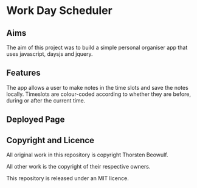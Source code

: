 # Work Day Scheduler

## Aims

The aim of this project was to build a simple personal organiser app that uses javascript, daysjs and jquery. 

## Features

The app allows a user to make notes in the time slots and save the notes locally.
Timeslots are colour-coded according to whether they are before, during or after the current time.

## Deployed Page


## Copyright and Licence

All original work in this repository is copyright Thorsten Beowulf.

All other work is the copyright of their respective owners.

This repository is released under an MIT licence.
